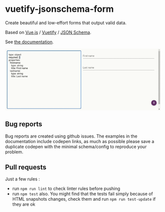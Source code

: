 # vuetify-jsonschema-form

Create beautiful and low-effort forms that output valid data.

Based on [Vue.js](https://vuejs.org/) / [Vuetify](https://vuetifyjs.com/) / [JSON Schema](https://json-schema.org/).

See [the documentation](https://koumoul-dev.github.io/vuetify-jsonschema-form/latest/).

![](doc/static/demo-video.gif)

## Bug reports

Bug reports are created using github issues. The examples in the documentation include codepen links, as much as possible please save a duplicate codepen with the minimal schema/config to reproduce your problem.

## Pull requests

Just a few rules :

  - run `npm run lint` to check linter rules before pushing
  - run `npm test` also. You might find that the tests fail simply because of HTML snapshots changes, check them and run `npm run test-update` if they are ok
